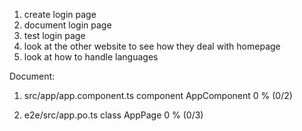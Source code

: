 1. create login page
2. document login page
3. test login page
4. look at the other website to see how they deal with homepage
5. look at how to handle languages

Document:

1. src/app/app.component.ts 	component	AppComponent	0 % (0/2)

2. e2e/src/app.po.ts	class	AppPage	0 % (0/3)



